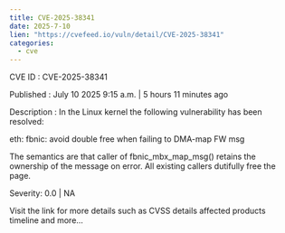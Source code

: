 ```yaml
--- 
title: CVE-2025-38341
date: 2025-7-10
lien: "https://cvefeed.io/vuln/detail/CVE-2025-38341"
categories:
  - cve
---
```


CVE ID : CVE-2025-38341

Published :  July 10
2025
9:15 a.m. | 5 hours
11 minutes ago

Description : In the Linux kernel
the following vulnerability has been resolved:

eth: fbnic: avoid double free when failing to DMA-map FW msg

The semantics are that caller of fbnic_mbx_map_msg() retains
the ownership of the message on error. All existing callers
dutifully free the page.

Severity: 0.0 | NA

Visit the link for more details
such as CVSS details
affected products
timeline
and more...
